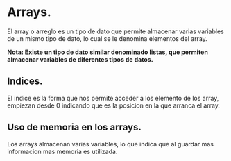 # Arrays.

El array o arreglo es un tipo de dato que permite almacenar varias variables de un mismo tipo de dato, lo cual se le denomina elementos del array.

**Nota: Existe un tipo de dato similar denominado listas, que permiten almacenar variables de diferentes tipos de datos.**

## Indices.

El indice es la forma que nos permite acceder a los elemento de los array, empiezan desde 0 indicando que es la posicion en la que arranca el array.

## Uso de memoria en los arrays.

Los arrays almacenan varias variables, lo que indica que al guardar mas informacion mas memoria es utilizada.


